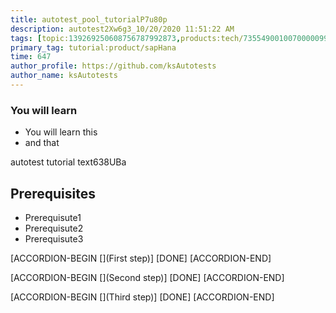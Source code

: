 ```yaml
---
title: autotest_pool_tutorialP7u80p
description: autotest2Xw6g3_10/20/2020 11:51:22 AM
tags: [topic:139269250608756787992873,products:tech/73554900100700000996,tutorial:experience/advanced]
primary_tag: tutorial:product/sapHana
time: 647
author_profile: https://github.com/ksAutotests
author_name: ksAutotests
---
```

### You will learn
- You will learn this
- and that

autotest tutorial text638UBa

## Prerequisites
- Prerequisute1
- Prerequisute2
- Prerequisute3

[ACCORDION-BEGIN [](First step)]
[DONE]
[ACCORDION-END]

[ACCORDION-BEGIN [](Second step)]
[DONE]
[ACCORDION-END]

[ACCORDION-BEGIN [](Third step)]
[DONE]
[ACCORDION-END]

